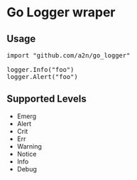 Go Logger wraper
=

Usage
-
<pre>import "github.com/a2n/go_logger"

logger.Info("foo")
logger.Alert("foo")
</pre>

Supported Levels
-
* Emerg
* Alert
* Crit
* Err
* Warning
* Notice
* Info
* Debug
